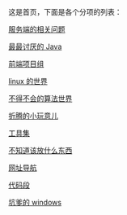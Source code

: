 <!-- --- title:首页-->

这是首页，下面是各个分项的列表：

[服务端的相关问题](server/list)

[最最讨厌的 Java](java/list)

[前端项目组](front/list)

[linux 的世界](linux/list)

[不得不会的算法世界](algorithms/list)

[折腾的小玩意儿](vendor/list)

[工具集](tool/list)

[不知道该放什么东西](other/list)

[网址导航](nav/list)

[代码段](codesnap/list)

[坑爹的 windows](windows/list)
